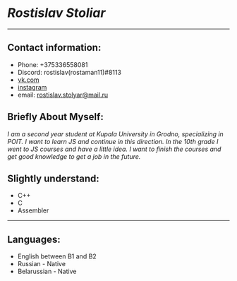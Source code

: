 # *Rostislav Stoliar*
---
## Contact information:
+ Phone: +375336558081
+ Discord: rostislav(rostaman11)#8113
+ [vk.com](https://vk.com/kapuchinchik)
+ [instagram](https://www.instagram.com/____rostishka____/)
+ email: rostislav.stolyar@mail.ru

## Briefly About Myself:
 *I am a second year student at Kupala University in Grodno, specializing in POIT. I want to learn JS and continue in this direction. In the 10th grade I went to JS courses and have a little idea. I want to finish the courses and get good knowledge to get a job in the future.*


## Slightly understand:
+ С++ 
+ С 
+ Assembler
---
## Languages:
+ English between B1 and B2
+ Russian - Native
+ Belarussian - Native
